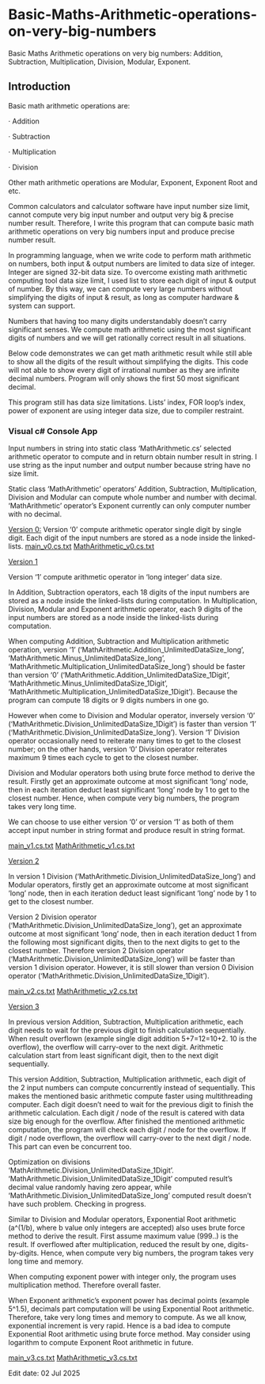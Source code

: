 # Basic-Maths-Arithmetic-operations-on-very-big-numbers
Basic Maths Arithmetic operations on very big numbers: Addition, Subtraction, Multiplication, Division, Modular, Exponent.


## Introduction

Basic math arithmetic operations are:

·       Addition

·       Subtraction

·       Multiplication

·       Division

Other math arithmetic operations are Modular, Exponent, Exponent Root and etc.

Common calculators and calculator software have input number size limit, cannot compute very big input number and output very big & precise number result. Therefore, I write this program that can compute basic math arithmetic operations on very big numbers input and produce precise number result.

In programming language, when we write code to perform math arithmetic on numbers, both input & output numbers are limited to data size of integer. Integer are signed 32-bit data size. To overcome existing math arithmetic computing tool data size limit, I used list to store each digit of input & output of number. By this way, we can compute very large numbers without simplifying the digits of input & result, as long as computer hardware & system can support.

Numbers that having too many digits understandably doesn’t carry significant senses. We compute math arithmetic using the most significant digits of numbers and we will get rationally correct result in all situations.

Below code demonstrates we can get math arithmetic result while still able to show all the digits of the result without simplifying the digits. This code will not able to show every digit of irrational number as they are infinite decimal numbers. Program will only shows the first 50 most significant decimal.

This program still has data size limitations. Lists’ index, FOR loop’s index, power of exponent are using integer data size, due to compiler restraint.

 
### Visual c# Console App

Input numbers in string into static class ‘MathArithmetic.cs’ selected arithmetic operator to compute and in return obtain number result in string. I use string as the input number and output number because string have no size limit.

Static class ‘MathArithmetic’ operators’ Addition, Subtraction, Multiplication, Division and Modular can compute whole number and number with decimal. ‘MathArithmetic’ operator’s Exponent currently can only computer number with no decimal.

<ins>Version 0:</ins>
Version ‘0’ compute arithmetic operator single digit by single digit. Each digit of the input numbers are stored as a node inside the linked-lists.
[main_v0.cs.txt](https://github.com/lksark/Basic-Maths-Arithmetic-operations-on-very-big-numbers/blob/main/main_v0.cs.txt)   [MathArithmetic_v0.cs.txt](https://github.com/lksark/Basic-Maths-Arithmetic-operations-on-very-big-numbers/blob/main/MathArithmetic_v0.cs.txt)


<ins>Version 1</ins>

Version ‘1’ compute arithmetic operator in ‘long integer’ data size.

In Addition, Subtraction operators, each 18 digits of the input numbers are stored as a node inside the linked-lists during computation. In Multiplication, Division, Modular and Exponent arithmetic operator, each 9 digits of the input numbers are stored as a node inside the linked-lists during computation.

When computing Addition, Subtraction and Multiplication arithmetic operation, version ‘1’ (‘MathArithmetic.Addition_UnlimitedDataSize_long’, ‘MathArithmetic.Minus_UnlimitedDataSize_long’, ‘MathArithmetic.Multiplication_UnlimitedDataSize_long’) should be faster than version ‘0’ (‘MathArithmetic.Addition_UnlimitedDataSize_1Digit’, ‘MathArithmetic.Minus_UnlimitedDataSize_1Digit’, ‘MathArithmetic.Multiplication_UnlimitedDataSize_1Digit’). Because the program can compute 18 digits or 9 digits numbers in one go.

However when come to Division and Modular operator, inversely version ‘0’ (‘MathArithmetic.Division_UnlimitedDataSize_1Digit’) is faster than version ‘1’ (‘MathArithmetic.Division_UnlimitedDataSize_long’). Version ‘1’ Division operator occasionally need to reiterate many times to get to the closest number; on the other hands, version ‘0’ Division operator reiterates maximum 9 times each cycle to get to the closest number.

Division and Modular operators both using brute force method to derive the result. Firstly get an approximate outcome at most significant ‘long’ node, then in each iteration deduct least significant ‘long’ node by 1 to get to the closest number. Hence, when compute very big numbers, the program takes very long time.

We can choose to use either version ‘0’ or version ‘1’ as both of them accept input number in string format and produce result in string format.

  [main_v1.cs.txt](https://github.com/lksark/Basic-Maths-Arithmetic-operations-on-very-big-numbers/blob/main/main_v1.cs.txt)    [MathArithmetic_v1.cs.txt](https://github.com/lksark/Basic-Maths-Arithmetic-operations-on-very-big-numbers/blob/main/MathArithmetic_v1.cs.txt)

 

<ins>Version 2</ins>

In version 1 Division (‘MathArithmetic.Division_UnlimitedDataSize_long’) and Modular operators, firstly get an approximate outcome at most significant ‘long’ node, then in each iteration deduct least significant ‘long’ node by 1 to get to the closest number.

Version 2 Division operator (‘MathArithmetic.Division_UnlimitedDataSize_long’), get an approximate outcome at most significant ‘long’ node, then in each iteration deduct 1 from the following most significant digits, then to the next digits to get to the closest number. Therefore version 2 Division operator (‘MathArithmetic.Division_UnlimitedDataSize_long’) will be faster than version 1 division operator. However, it is still slower than version 0 Division operator (‘MathArithmetic.Division_UnlimitedDataSize_1Digit’).

[main_v2.cs.txt](https://github.com/lksark/Basic-Maths-Arithmetic-operations-on-very-big-numbers/blob/main/main_v2.cs.txt)   [MathArithmetic_v2.cs.txt](https://github.com/lksark/Basic-Maths-Arithmetic-operations-on-very-big-numbers/blob/main/MathArithmetic_v2.cs.txt)

 

<ins>Version 3</ins>

In previous version Addition, Subtraction, Multiplication arithmetic, each digit needs to wait for the previous digit to finish calculation sequentially. When result overflown (example single digit addition 5+7=12=10+2. 10 is the overflow), the overflow will carry-over to the next digit. Arithmetic calculation start from least significant digit, then to the next digit sequentially.

This version Addition, Subtraction, Multiplication arithmetic, each digit of the 2 input numbers can compute concurrently instead of sequentially. This makes the mentioned basic arithmetic compute faster using multithreading computer. Each digit doesn’t need to wait for the previous digit to finish the arithmetic calculation. Each digit / node of the result is catered with data size big enough for the overflow. After finished the mentioned arithmetic computation, the program will check each digit / node for the overflow. If digit / node overflown, the overflow will carry-over to the next digit / node. This part can even be concurrent too.

Optimization on divisions ‘MathArithmetic.Division_UnlimitedDataSize_1Digit’. ‘MathArithmetic.Division_UnlimitedDataSize_1Digit’ computed result’s decimal value randomly having zero appear, while ‘MathArithmetic.Division_UnlimitedDataSize_long’ computed result doesn’t have such problem. Checking in progress.

Similar to Division and Modular operators, Exponential Root arithmetic (a^(1/b), where b value only integers are accepted) also uses brute force method to derive the result. First assume maximum value (999..) is the result. If overflowed after multiplication, reduced the result by one, digits-by-digits. Hence, when compute very big numbers, the program takes very long time and memory.

When computing exponent power with integer only, the program uses multiplication method. Therefore overall faster.

When Exponent arithmetic’s exponent power has decimal points (example 5^1.5), decimals part computation will be using Exponential Root arithmetic. Therefore, take very long times and memory to compute. As we all know, exponential increment is very rapid. Hence is a bad idea to compute Exponential Root arithmetic using brute force method. May consider using logarithm to compute Exponent Root arithmetic in future.

[main_v3.cs.txt](https://github.com/lksark/Basic-Maths-Arithmetic-operations-on-very-big-numbers/blob/main/main_v3.cs.txt)   [MathArithmetic_v3.cs.txt](https://github.com/lksark/Basic-Maths-Arithmetic-operations-on-very-big-numbers/blob/main/MathArithmetic_v3.cs.txt)
 

 

 


 

 

Edit date: 02 Jul 2025
